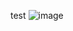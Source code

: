 test
![image](https://user-images.githubusercontent.com/20831981/111845971-42b97380-8949-11eb-963d-048dd2014480.png)

